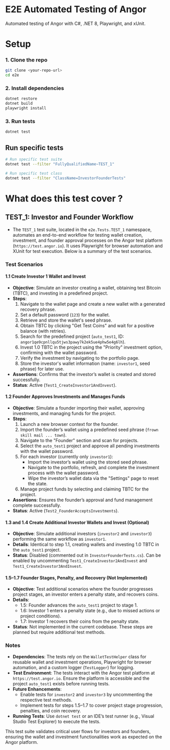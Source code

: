 # E2E Automated Testing of Angor 

Automated testing of Angor with C#, .NET 8, Playwright, and xUnit.

# Setup

### 1. Clone the repo
```bash
git clone <your-repo-url>
cd e2e
```

### 2. Install dependencies
```bash
dotnet restore
dotnet build
playwright install
```

### 3. Run tests
```bash
dotnet test
```

## Run specific tests
```bash
# Run specific test suite
dotnet test --filter "FullyQualifiedName~TEST_1"

# Run specific test class
dotnet test --filter "ClassName=InvestorFounderTests"
```

# What does this test cover ?

## TEST_1: Investor and Founder Workflow

- The `TEST_1` test suite, located in the `e2e.Tests.TEST_1` namespace, automates an end-to-end workflow for testing wallet creation, investment, and founder approval processes on the Angor test platform (`https://test.angor.io`). It uses Playwright for browser automation and XUnit for test execution. Below is a summary of the test scenarios.

### Test Scenarios

#### 1.1 Create Investor 1 Wallet and Invest
- **Objective**: Simulate an investor creating a wallet, obtaining test Bitcoin (TBTC), and investing in a predefined project.
- **Steps**:
  1. Navigate to the wallet page and create a new wallet with a generated recovery phrase.
  2. Set a default password (`123`) for the wallet.
  3. Retrieve and store the wallet's seed phrase.
  4. Obtain TBTC by clicking "Get Test Coins" and wait for a positive balance (with retries).
  5. Search for the predefined project (`auto_test1`, ID: `angor1qe9cpnllqu5tjws3pawy7k2ek5ue4phw5e4g6lh`).
  6. Invest 1.0 TBTC in the project using the "Priority" investment option, confirming with the wallet password.
  7. Verify the investment by navigating to the portfolio page.
  8. Store the investor's wallet information (name: `investor1`, seed phrase) for later use.
- **Assertions**: Confirms that the investor’s wallet is created and stored successfully.
- **Status**: Active (`Test1_CreateInvestor1AndInvest`).

#### 1.2 Founder Approves Investments and Manages Funds
- **Objective**: Simulate a founder importing their wallet, approving investments, and managing funds for the project.
- **Steps**:
  1. Launch a new browser context for the founder.
  2. Import the founder’s wallet using a predefined seed phrase (`frown skill mail ... town`).
  3. Navigate to the "Founder" section and scan for projects.
  4. Select the `auto_test1` project and approve all pending investments with the wallet password.
  5. For each investor (currently only `investor1`):
     - Import the investor’s wallet using the stored seed phrase.
     - Navigate to the portfolio, refresh, and complete the investment process with the wallet password.
     - Wipe the investor’s wallet data via the "Settings" page to reset the state.
  6. Manage project funds by selecting and claiming TBTC for the project.
- **Assertions**: Ensures the founder’s approval and fund management complete successfully.
- **Status**: Active (`Test2_FounderAcceptsInvestments`).

#### 1.3 and 1.4 Create Additional Investor Wallets and Invest (Optional)
- **Objective**: Simulate additional investors (`investor2` and `investor3`) performing the same workflow as `investor1`.
- **Details**: Identical to step 1.1, creating wallets and investing 1.0 TBTC in the `auto_test1` project.
- **Status**: Disabled (commented out in `InvestorFounderTests.cs`). Can be enabled by uncommenting `Test1_CreateInvestor2AndInvest` and `Test1_CreateInvestor3AndInvest`.

#### 1.5–1.7 Founder Stages, Penalty, and Recovery (Not Implemented)
- **Objective**: Test additional scenarios where the founder progresses project stages, an investor enters a penalty state, and recovers coins.
- **Details**:
  - 1.5: Founder advances the `auto_test1` project to stage 1.
  - 1.6: Investor 1 enters a penalty state (e.g., due to missed actions or project conditions).
  - 1.7: Investor 1 recovers their coins from the penalty state.
- **Status**: Not implemented in the current codebase. These steps are planned but require additional test methods.

### Notes
- **Dependencies**: The tests rely on the `WalletTestHelper` class for reusable wallet and investment operations, Playwright for browser automation, and a custom logger (`TestLogger`) for logging.
- **Test Environment**: The tests interact with the Angor test platform at `https://test.angor.io`. Ensure the platform is accessible and the project `auto_test1` exists before running tests.
- **Future Enhancements**:
  - Enable tests for `investor2` and `investor3` by uncommenting the respective test methods.
  - Implement tests for steps 1.5–1.7 to cover project stage progression, penalties, and coin recovery.
- **Running Tests**: Use `dotnet test` or an IDE’s test runner (e.g., Visual Studio Test Explorer) to execute the tests.

This test suite validates critical user flows for investors and founders, ensuring the wallet and investment functionalities work as expected on the Angor platform.